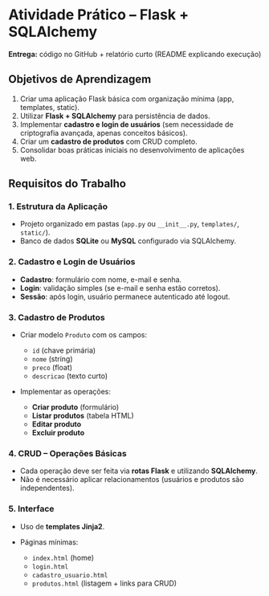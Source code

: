 # Atividade Prático – Flask + SQLAlchemy

**Entrega:** código no GitHub + relatório curto (README explicando execução)

## Objetivos de Aprendizagem

1. Criar uma aplicação Flask básica com organização mínima (app, templates, static).
2. Utilizar **Flask + SQLAlchemy** para persistência de dados.
3. Implementar **cadastro e login de usuários** (sem necessidade de criptografia avançada, apenas conceitos básicos).
4. Criar um **cadastro de produtos** com CRUD completo.
5. Consolidar boas práticas iniciais no desenvolvimento de aplicações web.

## Requisitos do Trabalho

### 1. Estrutura da Aplicação

* Projeto organizado em pastas (`app.py` ou `__init__.py`, `templates/`, `static/`).
* Banco de dados **SQLite** ou **MySQL** configurado via SQLAlchemy.

### 2. Cadastro e Login de Usuários

* **Cadastro**: formulário com nome, e-mail e senha.
* **Login**: validação simples (se e-mail e senha estão corretos).
* **Sessão**: após login, usuário permanece autenticado até logout.

### 3. Cadastro de Produtos

* Criar modelo `Produto` com os campos:

  * `id` (chave primária)
  * `nome` (string)
  * `preco` (float)
  * `descricao` (texto curto)
* Implementar as operações:

  * **Criar produto** (formulário)
  * **Listar produtos** (tabela HTML)
  * **Editar produto**
  * **Excluir produto**

### 4. CRUD – Operações Básicas

* Cada operação deve ser feita via **rotas Flask** e utilizando **SQLAlchemy**.
* Não é necessário aplicar relacionamentos (usuários e produtos são independentes).

### 5. Interface

* Uso de **templates Jinja2**.
* Páginas mínimas:

  * `index.html` (home)
  * `login.html`
  * `cadastro_usuario.html`
  * `produtos.html` (listagem + links para CRUD)

